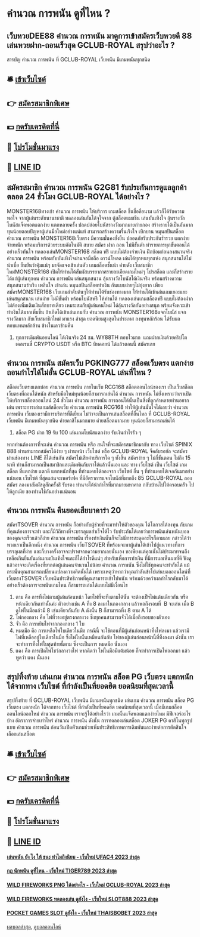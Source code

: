 # คำนวณ การพนัน ดูที่ไหน ?
## เว็บหวยDEE88 คำนวณ การพนัน มาดูการเข้าสมัครเว็บหวยดี 88 เล่นหวยฝาก-ถอนเร็วสุด GCLUB-ROYAL สรุปว่าอะไร ?
สารบัญ คำนวณ การพนัน ที่ GCLUB-ROYAL เว็บพนัน มีเกมพนันทุกชนิด

## 🛎 [เข้าเว็บไซต์](https://bit.ly/3SdLNi2)
## 👉 [สมัครสมาชิกพิเศษ](https://bit.ly/3SdLNi2)
## 💵 [กดรับเครดิตที่นี่](https://bit.ly/3dyRKHj)
## 👑 [โปรโมชั่นมาแรง](https://bit.ly/3dyRKHj)
## 📱 [LINE ID](https://bit.ly/3dyRKHj)

## สมัครสมาชิก คำนวณ การพนัน G2G81 รับประกันการดูแลลูกค้าตลอด 24 ชั่วโมง GCLUB-ROYAL ได้อย่างไร ?
MONSTER168ทางเข้า คำนวณ การพนัน ให้บริการ เกมสล็อต ขึ้นชื่อลือนาม แล้วก็ได้รับความพอใจ จากผู้เล่นระดับนานาชาติ ทดลองเล่นกันได้จุใจจาก ตู้สล็อตแมชชีน เล่นบันเทิงใจ ลุ้นรางวัลโบนัสแจ็คพอตแตกง่าย แตกหลายครั้ง ปลดปล่อยโบนัสรางวัลมากมายก่ายกอง สร้างรายได้เป็นอันมาก ทุนน้อยตอบปัญหาผู้เล่นมือใหม่อย่างแน่แท้ สามารถสร้างความรื่นเริงใจ เบิกบาน หมุนสปินสล็อต คำนวณ การพนัน MONSTER168เว็บตรง มีความมั่นคงยั่งยืน ปลอดภัยรับประกันร่ำรวย แตกง่าย จ่ายหนัก พร้อมบริการด้วยระบบอัตโนมัติ สบาย สมัคร ฝาก ถอน ไม่มีขั้นต่ำ ทำรายการทุกขั้นตอนได้อย่างเร็วทันใจ ทดลองเล่นMONSTER168 สล็อต ฟรี แบบไม่ต้องจ่ายเงิน ฝึกซ้อมก่อนลงสนานจริง คำนวณ การพนัน พร้อมกับบันเทิงใจผ่านจอมือถือ ดาวน์โหลด เล่นได้ทุกหนทุกแห่ง สนุกสนานได้ไม่น่าเบื่อ ยืนยันว่าคุ้มแน่ๆ
มาจัดแจงเข้าเล่นตัว เกมสล็อตชั้นนำ ค่ายดัง เว็บสมาชิกใหม่MONSTER168 เปิดให้ท่านได้สัมผัสบรรยากาศรายละเอียดเกมใหม่ๆ โปรสล็อต และก็สร้างรายได้แก่ผู้เล่นทุกคน คำนวณ การพนัน เล่นสนุกสนาน ลุ้นรางวัลโบนัสได้เงินจริง พร้อมสร้างความสนุกสนานร่าเริง เพลินใจ เข้าเล่น หมุนสปินสล็อตทำเงิน กันแบบง่ายๆไม่ยุ่งยาก เพียง สมัครMONSTER168 เว็บเกมลำดับต้นๆให้ท่านได้รับช่องทางมาก ให้ท่านได้เข้าเล่นเกมเยอะแยะ เล่นสนุกสนาน เล่นง่าย ไม่มีขั้นต่ำ พร้อมโบนัสฟรี ให้ท่านได้ ทดลองเล่นเกมสล็อตฟรี แบบไม่ต้องฝาก ไม่ต้องเพิ่มเติมเงินสักบาทเดียว เหมาะสมกับผู้เล่นคนใหม่ ได้ลุ้นรางวัลกันอย่างสนุก พร้อมจังหวะเข้าทำเงินได้มากเพิ่มขึ้น ถ้าเกิดได้เข้าเล่นเกมกับ คำนวณ การพนัน MONSTER168แจกโบนัส แจกรางวัลมาก กับเว็บสมาชิกใหม่ มาแรง ล่าสุด ยอดนิยมสูงสุดในประเทศ ลงทุนหลักร้อน ได้รับผลตอบแทนหลักล้าน ข้างในเลวข้ามคืน
1. ทุกการเดิมพันออนไลน์ ได้เงินจริง 24 ชม. WY88TH ตอบไวมาก  แถมฝากเงินด้วยคริปโตเคอเรนซี่ CRYPTO USDT หรือ BTC บิทคอยน์ ได้แล้วตอนนี้ สมัครเลย

## คำนวณ การพนัน สมัครเว็บ PGKING777 สล็อตเว็บตรง แตกง่าย ถอนกำไรได้ไม่อั้น GCLUB-ROYAL เล่นที่ไหน ?
สล็อตเว็บตรงแตกบ่อย คำนวณ การพนัน ภายในเว็บ RCG168 สล็อตออนไลน์ของเรา เป็นเว็บสล็อตเว็บตรงที่ถอนได้หนัก สำหรับมือใหม่ทุนน้อยก็สามารถเล่นได้ คำนวณ การพนัน ไม่ยั่งเพราะว่าเราเปิดให้บริการสล็อตออนไลน์ 24 ชั่วโมง คำนวณ การพนัน การถอนได้นั้นเป็นสิ่งที่ลูกค้าหลายท่านอยากเล่น เพราะการเล่นเกมส์สล็อตเว็บ คำนวณ การพนัน RCG168 ทำให้ผู้เล่นมั่นใจได้เลยว่า คำนวณ การพนัน เว็บของเรามีการบริการที่ดีเยี่ยม ไม่ว่าจะเป็นการเล่นสล็อตที่ลื่นไหล ที่ GCLUB-ROYAL เว็บพนัน มีเกมพนันทุกชนิด ค่ายคาสิโนมากมาย ค่ายสล็อตมากมาย ทุนน้อยก็สามารถเล่นได้
1. สล็อต PG ฝาก 19 รับ 100 เล่นเกมโบนัสแตกง่าย รับเงินกำไรรัว ๆ

หากท่านต้องการที่จะเล่น คำนวณ การพนัน หรือ สนใจที่จะสมัครสมาชิกมากับ ทาง เว็บไซต์ SPINIX 888 ท่านสามารถสมัครได้ง่าย ๆ ผ่านหน้า เว็บไซต์ หรือ GCLUB-ROYAL จีคลับรอยัล จะสมัครผ่านช่องทาง LINE ก็ได้เช่นกัน สมัครไม่เสียค่าบริการใด ๆ ทั้งสิ้น สมัครง่าย ๆ ไม่กี่ขั้นตอน ไม่ถึง 15 นาที ท่านก็สามารถเป็นสมาชิกและเดิมพันกับเราได้แล้วนั้นเอง
และ ทาง เว็บไซต์ เป็น เว็บไซต์ เกมสล็อต ที่แตกง่าย แตกดี แตกหนักที่สุด ที่ท่านเคยได้ลองจาก เว็บไซต์ อื่น ๆ ที่ท่านเคยได้เจอกันมาอย่างแน่นอน เว็บไซต์ ที่สุดแสนจะเพอร์เฟค ที่มีอัตราการแจกโบนัสที่มากถึง 85 GCLUB-ROYAL ลองสมัคร ลองมาสัมผัสดูสักครั้งสิ รับรอง ท่านจะได้นำกำไรที่มากมายมหาศาล กลับบ้านไปให้ครอบครัว ไปให้ลูกเมีย ของท่านใช้กันอย่างแน่นอน

## คำนวณ การพนัน คืนยอดเสียบาคาร่า 20
สมัครTSOVER คำนวณ การพนัน ก็อย่างกับผู้ช่วยที่จะมาทำให้ตัวของคุณ ได้โอกาสได้ลงทุน กับเกมที่คุณต้องการจะทำ และก็มีวิถีทางที่จะบรรลุผลสำเร็จได้ไว รับประกันได้เลยว่าการพนันเล่นพนันบอลของคุณจะเร็วแล้วก็ง่าย คำนวณ การพนัน เรื่องทำเงินนั้นก็จะไม่มีการสะดุดอะไรก็ตามเลย กล่าวได้ว่าพวกเราเป็นอีกหนึ่ง คำนวณ การพนัน เว็บTSOVER ที่พร้อมจะพาผู้เล่นได้เข้าไปสู่แนวทางที่การบรรลุผลที่ง่าย และก็บางครั้งอาจจะปราศจากความยากเลยนั่นเอง ขอเพียงแต่คุณนั้นไม่ประมาทจนถึงเหลือเกินยืนยันเล่นเกมบันเทิงใจและก็ได้กำไรดีแน่ๆ สำหรับเพื่อการทำเงิน ที่มีการแลเห็นผลที่ดี ฟังดูแล้วอาจจะเกิดเรื่องที่ยากต่อผู้เล่นคนจำนวนไม่น้อย คำนวณ การพนัน ซึ่งไม่ใช่ทุกคนจะทำกันได้ แม้กระนั้นคุณสามารถเปลี่ยนแปลงความคิดนั้นได้ เพราะเหตุว่าหากว่าคุณกำลังเข้าไปเล่นบอลออนไลน์ที่ เว็บตรงTSOVER เว็บพนันประสิทธิภาพที่คุณสามารถเข้าไปพนัน พร้อมด้วยคว้าผลกำไรกลับมาได้อย่างเร็วต้องการจะพนันเกมไหน ก็สามารถเล่นได้แบบไม่มีเงื่อนไข
1. ตาม คือ การทิ้งไพ่ตามผู้เล่นก่อนหน้า โดยไพ่ที่จะทิ้งตามได้นั้น จะต้องเป็ฯไพ่แต้มเดียวกัน หรือหน้าเดียวกันเท่านั้นค่ะ ตัวอย่างเช่น A ทิ้ง 8 ลงมาในกองกลาง แล้วพอถึงรอบที่  B จะเล่น เมื่อ B ดูไพ่ในมือแล้วมี 8 เช่นเดียวกันกับ A ดังนั้น B ก็สามารถทิ้ง 8 ตาม A ได้
2. ไพ่กองกลาง คือ ไพ่ที่วางอยู่ตรงกลางวง ซึ่งทุกคนสามารถจั่วได้เมื่อถึงรอบของตัวเอง
3. จั่ว คือ การหยิบไพ่จากกองกลาง 1 ใบ
4. หมดมือ คือ การเหลือไพ่ใบเดียวในมือ กรณีนี้ จะใช้ตอนที่มีผู้เล่นก่อนหน้าทิ้งไพ่ลงมา แล้วเรามีไพ่ที่เหลืออยู่ใบเดียวในมือ ซึ่งไพ่ใบนั้นเหมือนกันกับ ไพ่ของผู้เล่นก่อนหน้านี้ที่ทิ้งลงมา ดังนั้น เราจะทำการทิ้งไพ่ใบสุดท้ายนี้ตาม ซึ่งจะเป็นการ หมดมือ นั่นเอง
5. แคง คือ การเปิดไพ่โชว์กลางวงไพ่ หากคิดว่า ไพ่ในมือมีแต้มน้อย ก็จะทำการเปิดไพ่ออกมา แล้วพูดว่า แคง นั่นเอง

## สรุปทิ้งท้าย เล่นเกม คำนวณ การพนัน สล็อต PG เว็บตรง แตกหนัก ได้จากทาง เว็บไซต์ ที่กำลังเป็นที่ยอดฮิต ยอดนิยมที่สุดเวลานี้
สรุปทิ้งท้าย ที่ GCLUB-ROYAL เว็บพนัน มีเกมพนันทุกชนิด เล่นเกม คำนวณ การพนัน สล็อต PG เว็บตรง แตกหนัก ได้จากทาง เว็บไซต์ ที่กำลังเป็นที่ยอดฮิต ยอดนิยมที่สุดเวลานี้ เมื่อมีเกมสล็อตออนไลน์ออกใหม่ คำนวณ การพนัน เราจะรู้ได้อย่างไรว่า เกมนั้นแจ็คพอตแตกง่ายไหม มีฟีเจอร์อะไรบ้าง อัตราการจ่ายเท่าไหร่ คำนวณ การพนัน ดังนั้น การทดลองเล่นสล็อต JOKER PG คาสิโนทุกรูปแบบ คำนวณ การพนัน ก่อนวันเปิดตัวเกมช่วยเพิ่มประสิทธิภาพการเดิมพันและง่ายต่อการตัดสินใจเลือกเล่นสล็อต

## 🛎 [เข้าเว็บไซต์](https://bit.ly/3SdLNi2)
## 👉 [สมัครสมาชิกพิเศษ](https://bit.ly/3SdLNi2)
## 💵 [กดรับเครดิตที่นี่](https://bit.ly/3dyRKHj)
## 👑 [โปรโมชั่นมาแรง](https://bit.ly/3dyRKHj)
## 📱 [LINE ID](https://bit.ly/3dyRKHj)

#### [เล่นพนัน ยัง ไง ให้ ชนะ ทำไมถึงนิยม - เว็บใหม่ UFAC4 2023 ล่าสุด](https://atom.io/themes/เล่นพนัน%20ยัง%20ไง%20ให้%20ชนะ%20ทำไมถึงนิยม%20-%20เว็บใหม่%20ufac4%202023%20ล่าสุด)
#### [กฎ นักพนัน ดูที่ไหน - เว็บใหม่ TIGER789 2023 ล่าสุด](https://atom.io/themes/กฎ%20นักพนัน%20ดูที่ไหน%20-%20เว็บใหม่%20tiger789%202023%20ล่าสุด)
#### [WILD FIREWORKS PNG ได้อย่างไร - เว็บใหม่ GCLUB-ROYAL 2023 ล่าสุด](https://atom.io/themes/wild%20fireworks%20png%20ได้อย่างไร%20-%20เว็บใหม่%20gclub-royal%202023%20ล่าสุด)
#### [WILD FIREWORKS ทดลองเล่น ดูยังไง - เว็บใหม่ SLOT888 2023 ล่าสุด](https://atom.io/themes/wild%20fireworks%20ทดลองเล่น%20ดูยังไง%20-%20เว็บใหม่%20slot888%202023%20ล่าสุด)
#### [POCKET GAMES SLOT ดูยังไง - เว็บใหม่ THAISBOBET 2023 ล่าสุด](https://atom.io/themes/pocket%20games%20slot%20ดูยังไง%20-%20เว็บใหม่%20thaisbobet%202023%20ล่าสุด)

[ผลบอลล่าสุด](https://siamsport.tv "ผลบอลล่าสุด"), [ดูบอลออนไลน์](https://siamsport.tv/ดูบอลสด "ดูบอลออนไลน์")